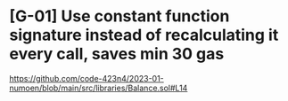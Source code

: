 # [G-01] Use constant function signature instead of recalculating it every call, saves min 30 gas

https://github.com/code-423n4/2023-01-numoen/blob/main/src/libraries/Balance.sol#L14
